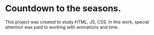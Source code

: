 # Countdown to the seasons.

This project was created to study HTML, JS, CSS. In this work, special attention was paid to working with animations and time.